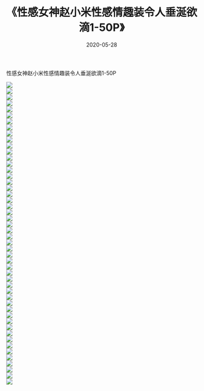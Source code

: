 ﻿---
layout: post
title:  《性感女神赵小米性感情趣装令人垂涎欲滴1-50P》
date:   2020-05-28
img: http://pic.660000.xyz/1:/性感/2020/性感女神赵小米性感情趣装令人垂涎欲滴1-50P/000.jpg
categories: [美女, 清纯, 唯美]
---

性感女神赵小米性感情趣装令人垂涎欲滴1-50P

  ![](http://pic.660000.xyz/1:/性感/2020/性感女神赵小米性感情趣装令人垂涎欲滴1-50P/001.jpg) <br> ![](http://pic.660000.xyz/1:/性感/2020/性感女神赵小米性感情趣装令人垂涎欲滴1-50P/002.jpg) <br> ![](http://pic.660000.xyz/1:/性感/2020/性感女神赵小米性感情趣装令人垂涎欲滴1-50P/003.jpg) <br> ![](http://pic.660000.xyz/1:/性感/2020/性感女神赵小米性感情趣装令人垂涎欲滴1-50P/004.jpg) <br> ![](http://pic.660000.xyz/1:/性感/2020/性感女神赵小米性感情趣装令人垂涎欲滴1-50P/005.jpg) <br> ![](http://pic.660000.xyz/1:/性感/2020/性感女神赵小米性感情趣装令人垂涎欲滴1-50P/006.jpg) <br> ![](http://pic.660000.xyz/1:/性感/2020/性感女神赵小米性感情趣装令人垂涎欲滴1-50P/007.jpg) <br> ![](http://pic.660000.xyz/1:/性感/2020/性感女神赵小米性感情趣装令人垂涎欲滴1-50P/008.jpg) <br> ![](http://pic.660000.xyz/1:/性感/2020/性感女神赵小米性感情趣装令人垂涎欲滴1-50P/009.jpg) <br> ![](http://pic.660000.xyz/1:/性感/2020/性感女神赵小米性感情趣装令人垂涎欲滴1-50P/010.jpg) <br> ![](http://pic.660000.xyz/1:/性感/2020/性感女神赵小米性感情趣装令人垂涎欲滴1-50P/011.jpg) <br> ![](http://pic.660000.xyz/1:/性感/2020/性感女神赵小米性感情趣装令人垂涎欲滴1-50P/012.jpg) <br> ![](http://pic.660000.xyz/1:/性感/2020/性感女神赵小米性感情趣装令人垂涎欲滴1-50P/013.jpg) <br> ![](http://pic.660000.xyz/1:/性感/2020/性感女神赵小米性感情趣装令人垂涎欲滴1-50P/014.jpg) <br> ![](http://pic.660000.xyz/1:/性感/2020/性感女神赵小米性感情趣装令人垂涎欲滴1-50P/015.jpg) <br> ![](http://pic.660000.xyz/1:/性感/2020/性感女神赵小米性感情趣装令人垂涎欲滴1-50P/016.jpg) <br> ![](http://pic.660000.xyz/1:/性感/2020/性感女神赵小米性感情趣装令人垂涎欲滴1-50P/017.jpg) <br> ![](http://pic.660000.xyz/1:/性感/2020/性感女神赵小米性感情趣装令人垂涎欲滴1-50P/018.jpg) <br> ![](http://pic.660000.xyz/1:/性感/2020/性感女神赵小米性感情趣装令人垂涎欲滴1-50P/019.jpg) <br> ![](http://pic.660000.xyz/1:/性感/2020/性感女神赵小米性感情趣装令人垂涎欲滴1-50P/020.jpg) <br> ![](http://pic.660000.xyz/1:/性感/2020/性感女神赵小米性感情趣装令人垂涎欲滴1-50P/021.jpg) <br> ![](http://pic.660000.xyz/1:/性感/2020/性感女神赵小米性感情趣装令人垂涎欲滴1-50P/022.jpg) <br> ![](http://pic.660000.xyz/1:/性感/2020/性感女神赵小米性感情趣装令人垂涎欲滴1-50P/023.jpg) <br> ![](http://pic.660000.xyz/1:/性感/2020/性感女神赵小米性感情趣装令人垂涎欲滴1-50P/024.jpg) <br> ![](http://pic.660000.xyz/1:/性感/2020/性感女神赵小米性感情趣装令人垂涎欲滴1-50P/025.jpg) <br> ![](http://pic.660000.xyz/1:/性感/2020/性感女神赵小米性感情趣装令人垂涎欲滴1-50P/026.jpg) <br> ![](http://pic.660000.xyz/1:/性感/2020/性感女神赵小米性感情趣装令人垂涎欲滴1-50P/027.jpg) <br> ![](http://pic.660000.xyz/1:/性感/2020/性感女神赵小米性感情趣装令人垂涎欲滴1-50P/028.jpg) <br> ![](http://pic.660000.xyz/1:/性感/2020/性感女神赵小米性感情趣装令人垂涎欲滴1-50P/029.jpg) <br> ![](http://pic.660000.xyz/1:/性感/2020/性感女神赵小米性感情趣装令人垂涎欲滴1-50P/030.jpg) <br> ![](http://pic.660000.xyz/1:/性感/2020/性感女神赵小米性感情趣装令人垂涎欲滴1-50P/031.jpg) <br> ![](http://pic.660000.xyz/1:/性感/2020/性感女神赵小米性感情趣装令人垂涎欲滴1-50P/032.jpg) <br> ![](http://pic.660000.xyz/1:/性感/2020/性感女神赵小米性感情趣装令人垂涎欲滴1-50P/033.jpg) <br> ![](http://pic.660000.xyz/1:/性感/2020/性感女神赵小米性感情趣装令人垂涎欲滴1-50P/034.jpg) <br> ![](http://pic.660000.xyz/1:/性感/2020/性感女神赵小米性感情趣装令人垂涎欲滴1-50P/035.jpg) <br> ![](http://pic.660000.xyz/1:/性感/2020/性感女神赵小米性感情趣装令人垂涎欲滴1-50P/036.jpg) <br> ![](http://pic.660000.xyz/1:/性感/2020/性感女神赵小米性感情趣装令人垂涎欲滴1-50P/037.jpg) <br> ![](http://pic.660000.xyz/1:/性感/2020/性感女神赵小米性感情趣装令人垂涎欲滴1-50P/038.jpg) <br> ![](http://pic.660000.xyz/1:/性感/2020/性感女神赵小米性感情趣装令人垂涎欲滴1-50P/039.jpg) <br> ![](http://pic.660000.xyz/1:/性感/2020/性感女神赵小米性感情趣装令人垂涎欲滴1-50P/040.jpg) <br> ![](http://pic.660000.xyz/1:/性感/2020/性感女神赵小米性感情趣装令人垂涎欲滴1-50P/041.jpg) <br> ![](http://pic.660000.xyz/1:/性感/2020/性感女神赵小米性感情趣装令人垂涎欲滴1-50P/042.jpg) <br> ![](http://pic.660000.xyz/1:/性感/2020/性感女神赵小米性感情趣装令人垂涎欲滴1-50P/043.jpg) <br> ![](http://pic.660000.xyz/1:/性感/2020/性感女神赵小米性感情趣装令人垂涎欲滴1-50P/044.jpg) <br> ![](http://pic.660000.xyz/1:/性感/2020/性感女神赵小米性感情趣装令人垂涎欲滴1-50P/045.jpg) <br> ![](http://pic.660000.xyz/1:/性感/2020/性感女神赵小米性感情趣装令人垂涎欲滴1-50P/046.jpg) <br> ![](http://pic.660000.xyz/1:/性感/2020/性感女神赵小米性感情趣装令人垂涎欲滴1-50P/047.jpg) <br> ![](http://pic.660000.xyz/1:/性感/2020/性感女神赵小米性感情趣装令人垂涎欲滴1-50P/048.jpg) <br> ![](http://pic.660000.xyz/1:/性感/2020/性感女神赵小米性感情趣装令人垂涎欲滴1-50P/049.jpg) <br> ![](http://pic.660000.xyz/1:/性感/2020/性感女神赵小米性感情趣装令人垂涎欲滴1-50P/050.jpg) <br>